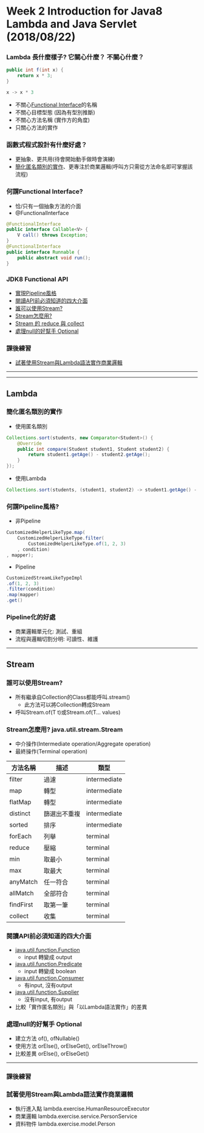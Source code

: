 # Week 2 Introduction for Java8 Lambda and Java Servlet (2018/08/22)

### Lambda 長什麼樣子? 它關心什麼？ 不關心什麼？
```java
public int f(int x) {
    return x * 3;
}

x -> x * 3
```
- 不關心[Functional Interface](#何謂functional-interface)的名稱
- 不關心目標型態 (因為有型別推斷)
- 不關心方法名稱 (實作方的角度)
- 只關心方法的實作

### 函數式程式設計有什麼好處？
- 更抽象、更共用(待會開始動手做時會演練)
- [簡化匿名類別的實作](#簡化匿名類別的實作)、更專注於商業邏輯(呼叫方只需從方法命名即可掌握該流程) 

### 何謂Functional Interface?
- 恰/只有一個抽象方法的介面
- @FunctionalInterface
```java
@FunctionalInterface
public interface Callable<V> {
    V call() throws Exception;
}
@FunctionalInterface
public interface Runnable {
    public abstract void run();
}
```


### JDK8 Functional API
- [實現Pipeline風格](#何謂pipeline風格)
- [閱讀API前必須知道的四大介面](#閱讀api前必須知道的四大介面)
- [誰可以使用Stream?](#誰可以使用stream)
- [Stream怎麼用?](stream怎麼用-java.util.stream.stream)
- [Stream 的 reduce 與 collect]()
- [處理null的好幫手 Optional](#處理null的好幫手-optional)


 
### 課後練習
- [試著使用Stream與Lambda語法實作商業邏輯](#試著使用stream與lambda語法實作商業邏輯)

* * *
* * *

## Lambda


### 簡化匿名類別的實作
-  使用匿名類別
```java
Collections.sort(students, new Comparator<Student>() {
	@Override
	public int compare(Student student1, Student student2) {
		return student1.getAge() - student2.getAge();
	}
});
```
- 使用Lambda
```java
Collections.sort(students, (student1, student2) -> student1.getAge() - student2.getAge()));
```




### 何謂Pipeline風格?
- 非Pipeline
```java
CustomizedHelperLikeType.map(
	CustomizedHelperLikeType.filter(
		CustomizedHelperLikeType.of(1, 2, 3)
	, condition)
, mapper);
```
- Pipeline
```java
CustomizedStreamLikeTypeImpl
.of(1, 2, 3)
.filter(condition)
.map(mapper)
.get()
```
### Pipeline化的好處
- 商業邏輯單元化: 測試、重組
- 流程與邏輯切割分明: 可讀性、維護


* * *

## Stream
### 誰可以使用Stream?
- 所有繼承自Collection的Class都能呼叫.stream()
    - 此方法可以將Collection<E>轉成Stream<E>
- 呼叫Stream.of(T t)或Stream.of(T... values)



### Stream怎麼用? java.util.stream.Stream
- 中介操作(Intermediate operation/Aggregate operation)
- 最終操作(Terminal operation)

| 方法名稱  | 描述         | 類型         |
|-----------|--------------|--------------|
| filter    | 過濾         | intermediate |
| map       | 轉型         | intermediate |
| flatMap   | 轉型         | intermediate |
| distinct  | 篩選出不重複 | intermediate |
| sorted    | 排序         | intermediate |
| forEach   | 列舉         | terminal     |
| reduce    | 壓縮         | terminal     |
| min       | 取最小       | terminal     |
| max       | 取最大       | terminal     |
| anyMatch  | 任一符合     | terminal     |
| allMatch  | 全部符合     | terminal     |
| findFirst | 取第一筆     | terminal     |
| collect   | 收集         | terminal     |



### 閱讀API前必須知道的四大介面
- [java.util.function.Function](https://docs.oracle.com/javase/8/docs/api/java/util/function/Function.html)
  - input 轉變成 output
- [java.util.function.Predicate](https://docs.oracle.com/javase/8/docs/api/java/util/function/Predicate.html)
  - input 轉變成 boolean
- [java.util.function.Consumer](https://docs.oracle.com/javase/8/docs/api/java/util/function/Consumer.html)
  - 有input, 沒有output
- [java.util.function.Supplier](https://docs.oracle.com/javase/8/docs/api/java/util/function/Supplier.html)
  - 沒有input, 有output
- 比較「實作匿名類別」與「以Lambda語法實作」的差異  

### 處理null的好幫手 Optional
 - 建立方法 of(), ofNullable()
 - 使用方法 orElse(), orElseGet(), orElseThrow()
 - 比較差異 orElse(), orElseGet()
* * *

### 課後練習
### 試著使用Stream與Lambda語法實作商業邏輯
- 執行進入點 lambda.exercise.HumanResourceExecutor
- 商業邏輯   lambda.exercise.service.PersonService
- 資料物件   lambda.exercise.model.Person
